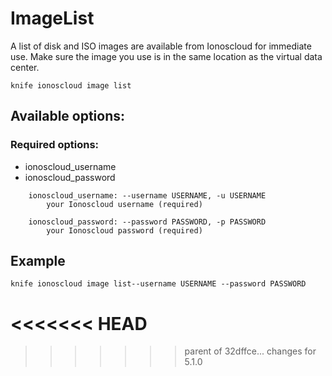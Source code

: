 # ImageList

A list of disk and ISO images are available from Ionoscloud for immediate use. Make sure the image you use is in the same location as the virtual data center.

```text
knife ionoscloud image list
```

## Available options:

### Required options:

* ionoscloud\_username
* ionoscloud\_password

```text
    ionoscloud_username: --username USERNAME, -u USERNAME
        your Ionoscloud username (required)

    ionoscloud_password: --password PASSWORD, -p PASSWORD
        your Ionoscloud password (required)
```
## Example

```text
knife ionoscloud image list--username USERNAME --password PASSWORD
```
<<<<<<< HEAD
=======

>>>>>>> parent of 32dffce... changes for 5.1.0

